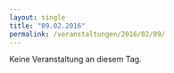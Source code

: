 ```yaml
---
layout: single
title: "09.02.2016"
permalink: /veranstaltungen/2016/02/09/
---
```


Keine Veranstaltung an diesem Tag.
